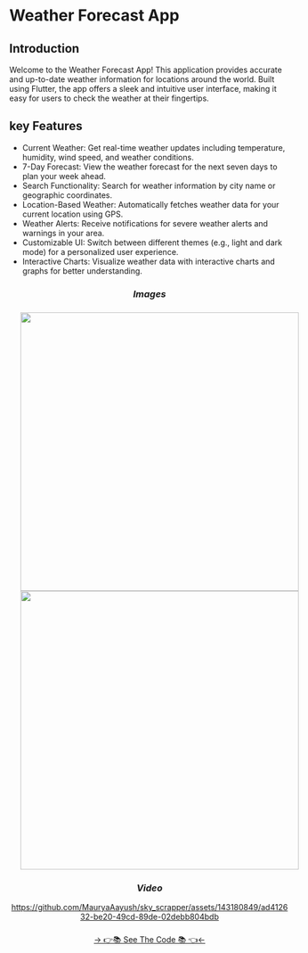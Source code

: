 # Weather Forecast App


## Introduction
Welcome to the Weather Forecast App! This application provides accurate and up-to-date weather information for locations around the world. Built using Flutter, the app offers a sleek and intuitive user interface, making it easy for users to check the weather at their fingertips.

## key Features
* Current Weather: Get real-time weather updates including temperature, humidity, wind speed, and weather conditions.
* 7-Day Forecast: View the weather forecast for the next seven days to plan your week ahead.
* Search Functionality: Search for weather information by city name or geographic coordinates.
* Location-Based Weather: Automatically fetches weather data for your current location using GPS.
* Weather Alerts: Receive notifications for severe weather alerts and warnings in your area.
* Customizable UI: Switch between different themes (e.g., light and dark mode) for a personalized user experience.
* Interactive Charts: Visualize weather data with interactive charts and graphs for better understanding.

### 
<h3 align="center"><i>Images</i></h3>

###

<div align="center">
<img src="https://github.com/MauryaAayush/sky_scrapper/assets/143180849/b659f38d-3b26-4630-ab59-7a5c32557464" height=500px hspace=20>
<img src="https://github.com/MauryaAayush/sky_scrapper/assets/143180849/09a89af3-a275-4a32-a2d3-8f4ae87be85e" height=500px hspace=20>


</div>


###
<h3 align="center"><i>Video</i></h3>
<div align="center">    

https://github.com/MauryaAayush/sky_scrapper/assets/143180849/ad412632-be20-49cd-89de-02debb804bdb

</div>


###
<div align="center">
<a href="https://github.com/MauryaAayush/sky_scrapper">-> 👉📚 See The Code 📚 👈<-</a>
</div>

